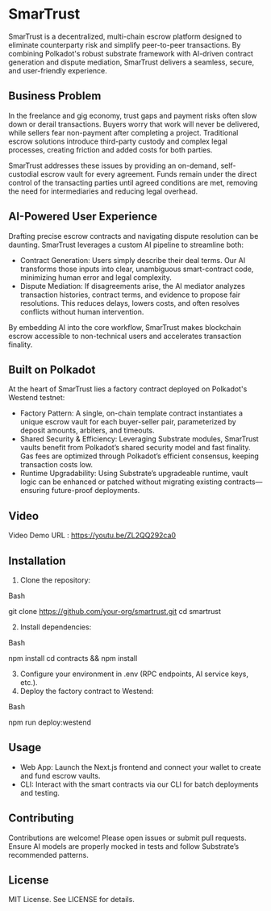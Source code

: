 # SmarTrust

SmarTrust is a decentralized, multi-chain escrow platform designed to eliminate counterparty risk and simplify peer-to-peer transactions. By combining Polkadot's robust substrate framework with AI-driven contract generation and dispute mediation, SmarTrust delivers a seamless, secure, and user-friendly experience.

## Business Problem

In the freelance and gig economy, trust gaps and payment risks often slow down or derail transactions. Buyers worry that work will never be delivered, while sellers fear non-payment after completing a project. Traditional escrow solutions introduce third-party custody and complex legal processes, creating friction and added costs for both parties.

SmarTrust addresses these issues by providing an on-demand, self-custodial escrow vault for every agreement. Funds remain under the direct control of the transacting parties until agreed conditions are met, removing the need for intermediaries and reducing legal overhead.

## AI-Powered User Experience

Drafting precise escrow contracts and navigating dispute resolution can be daunting. SmarTrust leverages a custom AI pipeline to streamline both:

* Contract Generation: Users simply describe their deal terms. Our AI transforms those inputs into clear, unambiguous smart-contract code, minimizing human error and legal complexity.
* Dispute Mediation: If disagreements arise, the AI mediator analyzes transaction histories, contract terms, and evidence to propose fair resolutions. This reduces delays, lowers costs, and often resolves conflicts without human intervention.

By embedding AI into the core workflow, SmarTrust makes blockchain escrow accessible to non-technical users and accelerates transaction finality.

## Built on Polkadot

At the heart of SmarTrust lies a factory contract deployed on Polkadot's Westend testnet:

* Factory Pattern: A single, on-chain template contract instantiates a unique escrow vault for each buyer-seller pair, parameterized by deposit amounts, arbiters, and timeouts.
* Shared Security & Efficiency: Leveraging Substrate modules, SmarTrust vaults benefit from Polkadot’s shared security model and fast finality. Gas fees are optimized through Polkadot’s efficient consensus, keeping transaction costs low.
* Runtime Upgradability: Using Substrate’s upgradeable runtime, vault logic can be enhanced or patched without migrating existing contracts—ensuring future-proof deployments.
## Video

Video Demo URL : https://youtu.be/ZL2QQ292ca0

## Installation

1. Clone the repository:

Bash

   git clone https://github.com/your-org/smartrust.git
   cd smartrust

2. Install dependencies:

Bash

   npm install
   cd contracts && npm install

3. Configure your environment in .env (RPC endpoints, AI service keys, etc.).
4. Deploy the factory contract to Westend:

Bash

   npm run deploy:westend

## Usage

* Web App: Launch the Next.js frontend and connect your wallet to create and fund escrow vaults.
* CLI: Interact with the smart contracts via our CLI for batch deployments and testing.

## Contributing

Contributions are welcome! Please open issues or submit pull requests. Ensure AI models are properly mocked in tests and follow Substrate’s recommended patterns.

## License

MIT License. See LICENSE for details.

